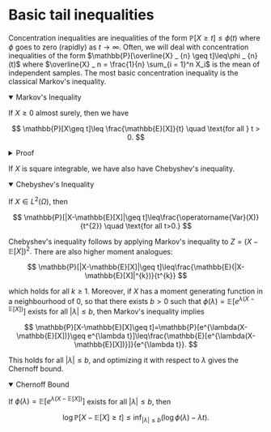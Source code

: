 # Basic tail inequalities

Concentration inequalities are inequalities of the form $\mathbb{P}[X\geq t]\leq\phi(t)$ where $\phi$ goes to zero (rapidly) as $t\to\infty.$ Often, we will deal with concentration inequalities of the form $\mathbb{P}[\overline{X} _ {n} \geq t]\leq\phi _ {n}(t)$ where $\overline{X} _ n = \frac{1}{n} \sum_{i = 1}^n X_i$ is the mean of independent samples. The most basic concentration inequality is the classical Markov's inequality. 

<details open>
<summary>Markov's Inequality</summary>

If $X\geq0$ almost surely, then we have

$$
\mathbb{P}[X\geq t]\leq \frac{\mathbb{E}[X]}{t} \quad \text{for all } t > 0.
$$

</details>

<details>
<summary>Proof</summary>

We have $\mathbb{E}[X] = \mathbb{E}[X 1 _ {\{X<t\}}] + \mathbb{E}[X 1 _ {\{ X\geq t\}}]
	\geq\mathbb{E}[X1 _ {\{X\geq t\}}]
	\geq t\mathbb{P}[X\geq t].$

</details>


If $X$ is square integrable, we have also have Chebyshev's inequality. 

<details open>
<summary>Chebyshev's Inequality</summary>

If $X\in L^{2}(\Omega),$ then 

$$
\mathbb{P}[|X-\mathbb{E}[X]|\geq t]\leq\frac{\operatorname{Var}(X)}{t^{2}} \quad \text{for all t>0.}
$$ 

</details>

Chebyshev's inequality follows by applying Markov's inequality to $Z=(X-\mathbb{E}[X])^{2}.$ There are also higher moment analogues:

$$
\mathbb{P}[|X-\mathbb{E}[X]|\geq t]\leq\frac{\mathbb{E}(|X-\mathbb{E}[X]|^{k})}{t^{k}}
$$

which holds for all $k \geq 1.$ Moreover, if $X$ has a moment generating function in a neighbourhood of 0, so that there exists $b>0$ such that $\phi(\lambda)=\mathbb{E}[e^{\lambda(X-\mathbb{E}[X])}]$ exists for all $|\lambda|\leq b,$ then Markov's inequality implies

$$
\mathbb{P}[X-\mathbb{E}[X]\geq t]=\mathbb{P}[e^{\lambda(X-\mathbb{E}[X])}\geq e^{\lambda t}]\leq\frac{\mathbb{E}[e^{\lambda(X-\mathbb{E}[X])}]}{e^{\lambda t}}.
$$

This holds for all $|\lambda|\leq b$, and optimizing it with respect to $\lambda$ gives the Chernoff bound.

<details open>
<summary>Chernoff Bound</summary>

If $\phi(\lambda)=\mathbb{E}[e^{\lambda(X-\mathbb{E}[X])}]$ exists for all $|\lambda|\leq b,$ then

$$
\log\mathbb{P}[X-\mathbb{E}[X]\geq t]\leq\inf_{|\lambda|\leq b}\left(\log \phi(\lambda)-\lambda t\right).
$$
</details>

